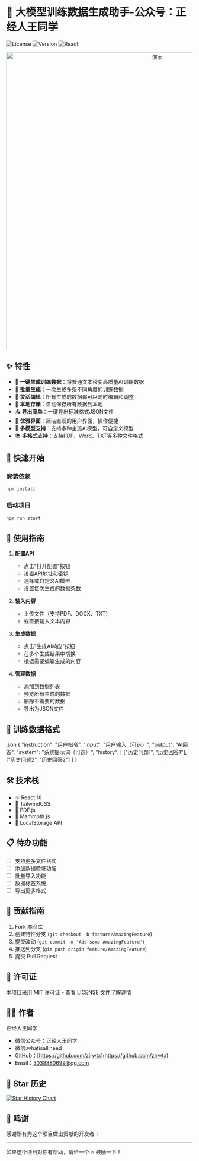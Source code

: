 # 🤖 大模型训练数据生成助手-公众号：正经人王同学

![License](https://img.shields.io/badge/license-MIT-blue.svg)
![Version](https://img.shields.io/badge/version-1.0.0-green.svg)
![React](https://img.shields.io/badge/React-18.x-61dafb.svg)

<p align="center">
  <img src="docs/images/demo.gif" alt="演示" width="800">
</p>

## ✨ 特性

- 🎯 **一键生成训练数据**：将普通文本秒变高质量AI训练数据
- 🔄 **批量生成**：一次生成多条不同角度的训练数据
- 📝 **灵活编辑**：所有生成的数据都可以随时编辑和调整
- 💾 **本地存储**：自动保存所有数据到本地
- 📤 **导出简单**：一键导出标准格式JSON文件
- 🎨 **优雅界面**：简洁直观的用户界面，操作便捷
- 🔌 **多模型支持**：支持多种主流AI模型，可自定义模型
- 📚 **多格式支持**：支持PDF、Word、TXT等多种文件格式

## 🚀 快速开始

### 安装依赖 
```bash
npm install
```
### 启动项目
```bash
npm run start
```

## 📖 使用指南

1. **配置API**
   - 点击"打开配置"按钮
   - 设置API地址和密钥
   - 选择或自定义AI模型
   - 设置每次生成的数据条数

2. **输入内容**
   - 上传文件（支持PDF、DOCX、TXT）
   - 或直接输入文本内容

3. **生成数据**
   - 点击"生成AI响应"按钮
   - 在多个生成结果中切换
   - 根据需要编辑生成的内容

4. **管理数据**
   - 添加到数据列表
   - 预览所有生成的数据
   - 删除不需要的数据
   - 导出为JSON文件

## 🎯 训练数据格式
json
{
"instruction": "用户指令",
"input": "用户输入（可选）",
"output": "AI回答",
"system": "系统提示词（可选）",
"history": [
["历史问题1", "历史回答1"],
["历史问题2", "历史回答2"]
]
}


## 🛠️ 技术栈

- ⚛️ React 18
- 🎨 TailwindCSS
- 📄 PDF.js
- 📝 Mammoth.js
- 💾 LocalStorage API

## 📋 待办功能

- [ ] 支持更多文件格式
- [ ] 添加数据验证功能
- [ ] 批量导入功能
- [ ] 数据标签系统
- [ ] 导出更多格式

## 🤝 贡献指南

1. Fork 本仓库
2. 创建特性分支 (`git checkout -b feature/AmazingFeature`)
3. 提交改动 (`git commit -m 'Add some AmazingFeature'`)
4. 推送到分支 (`git push origin feature/AmazingFeature`)
5. 提交 Pull Request

## 📜 许可证

本项目采用 MIT 许可证 - 查看 [LICENSE](LICENSE) 文件了解详情

## 👨‍💻 作者

正经人王同学

- 微信公众号：正经人王同学
- 微信:whatisallineed
- GitHub：[https://github.com/zjrwtx](https://github.com/zjrwtx)
- Email：[3038880699@qq.com](mailto:3038880699@qq.com)

## 🌟 Star 历史

[![Star History Chart](https://api.star-history.com/svg?repos=zjrwtx/SFT-data-builder&type=Date)](https://star-history.com/#zjrwtx/SFT-data-builder&Date)

## 🙏 鸣谢

感谢所有为这个项目做出贡献的开发者！

---

如果这个项目对你有帮助，请给一个 ⭐️ 鼓励一下！